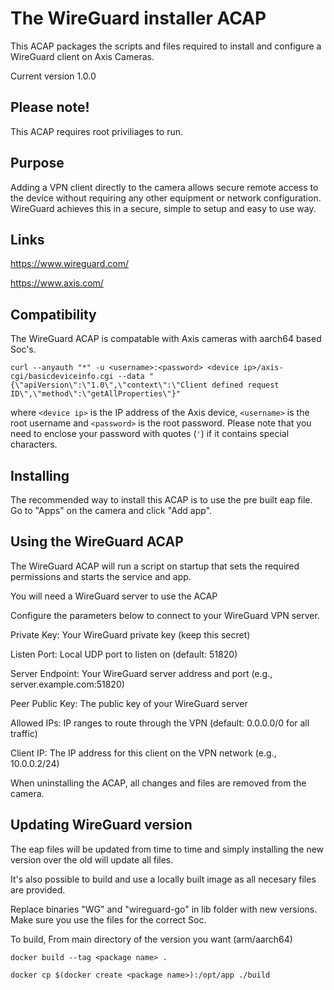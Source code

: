 # The WireGuard installer ACAP

This ACAP packages the scripts and files required to install and configure a WireGuard client on Axis Cameras.

Current version 1.0.0

## Please note!

This  ACAP requires root priviliages to run.

## Purpose

Adding a VPN client directly to the camera allows secure remote access to the device without requiring any other equipment or network configuration.
WireGuard achieves this in a secure, simple to setup and easy to use way.

## Links

https://www.wireguard.com/

https://www.axis.com/

## Compatibility

The WireGuard ACAP is compatable with Axis cameras with aarch64 based Soc's.

```
curl --anyauth "*" -u <username>:<password> <device ip>/axis-cgi/basicdeviceinfo.cgi --data "{\"apiVersion\":\"1.0\",\"context\":\"Client defined request ID\",\"method\":\"getAllProperties\"}"
```

where `<device ip>` is the IP address of the Axis device, `<username>` is the root username and `<password>` is the root password. Please
note that you need to enclose your password with quotes (`'`) if it contains special characters.

## Installing

The recommended way to install this ACAP is to use the pre built eap file.
Go to "Apps" on the camera and click "Add app".


## Using the WireGuard ACAP

The WireGuard ACAP will run a script on startup that sets the required permissions and starts the service and app.

You will need a WireGuard server to use the ACAP

Configure the parameters below to connect to your WireGuard VPN server.

Private Key: Your WireGuard private key (keep this secret)

Listen Port: Local UDP port to listen on (default: 51820)

Server Endpoint: Your WireGuard server address and port (e.g., server.example.com:51820)

Peer Public Key: The public key of your WireGuard server

Allowed IPs: IP ranges to route through the VPN (default: 0.0.0.0/0 for all traffic)

Client IP: The IP address for this client on the VPN network (e.g., 10.0.0.2/24)

When uninstalling the ACAP, all changes and files are removed from the camera.

## Updating WireGuard version

The eap files will be updated from time to time and simply installing the new version over the old will update all files.

It's also possible to build and use a locally built image as all necesary files are provided.

Replace binaries "WG" and "wireguard-go" in lib folder with new versions.
Make sure you use the files for the correct Soc.


To build, 
From main directory of the version you want (arm/aarch64)

```
docker build --tag <package name> . 
```
```
docker cp $(docker create <package name>):/opt/app ./build 
```

